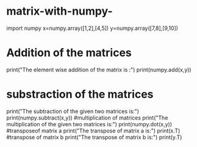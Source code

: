 # matrix-with-numpy-
import numpy 
x=numpy.array([1,2],[4,5])
y=numpy.array([7,8],[9,10])
# Addition of the matrices 
print("The element wise addition of the matrix is :")
print(numpy.add(x,y))
# substraction of the matrices 
print("The subtraction of the given two matrices is:") 
print(numpy.subtract(x,y)) 
 #multiplication of matrices 
print("The multiplication of the given two matrices is:") 
print(numpy.dot(x,y)) 
#transposeof matrix a 
print("The transpose of matrix a is:")
print(x.T)
#transpose of matrix b 
print("The transpose of matrix b is:")
print(y.T)


